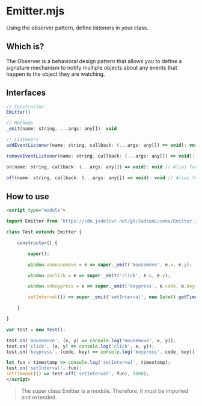 # Emitter.mjs
Using the observer pattern, define listeners in your class.


## Which is?
The Observer is a behavioral design pattern that allows you to define a signature mechanism to notify multiple objects about any events that happen to the object they are watching.


## Interfaces
```javascript
// Constructor
Emitter()
```

```javascript
// Methods
_emit(name: string, ...args: any[]): void
```

```javascript
// Listeners
addEventListener(name: string, callback: (...args: any[]) => void): void

removeEventListener(name: string, callback: (...args: any[]) => void): void

on(name: string, callback: (...args: any[]) => void): void // Alias for addEventListener

off(name: string, callback: (...args: any[]) => void): void // Alias for removeEventListener
```


## How to use
```html
<script type="module">

import Emitter from 'https://cdn.jsdelivr.net/gh/JadsonLucena/Emitter.js@main/src/Emitter.js';

class Test extends Emitter {

    constructor() {

        super();

        window.onmousemove = e => super._emit('mousemove', e.x, e.y);

        window.onclick = e => super._emit('click', e.x, e.y);

        window.onkeypress = e => super._emit('keypress', e.code, e.key);

        setInterval(() => super._emit('setInterval', new Date().getTime()), 3000);

    }

}

var test = new Test();

test.on('mousemove', (x, y) => console.log('mousemove', x, y));
test.on('click', (x, y) => console.log('click', x, y));
test.on('keypress', (code, key) => console.log('keypress', code, key));

let fun = timestamp => console.log('setInterval', timestamp);
test.on('setInterval', fun);
setTimeout(() => test.off('setInterval', fun), 9000);
</script>
```

> The super class Emitter is a module. Therefore, it must be imported and extended.
